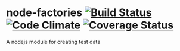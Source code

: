 node-factories [![Build Status](https://secure.travis-ci.org/jkanschik/node-factories.png)](http://travis-ci.org/jkanschik/node-factories) [![Code Climate](https://codeclimate.com/github/jkanschik/node-factories.png)](https://codeclimate.com/github/jkanschik/node-factories) [![Coverage Status](https://coveralls.io/repos/jkanschik/node-factories/badge.png?branch=master)](https://coveralls.io/r/jkanschik/node-factories)
======

A nodejs module for creating test data

